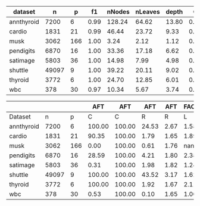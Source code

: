 | dataset | n | p | f1 | nNodes | nLeaves | depth | Q | J |
|---------|---|---|----|--------|---------|-------|---|---|
| annthyroid | 7200 | 6 | 0.99 | 128.24 | 64.62 | 13.80 | 0.96 | 1.00 |
| cardio | 1831 | 21 | 0.99 | 46.44 | 23.72 | 9.33 | 0.84 | 0.57 |
| musk | 3062 | 166 | 1.00 | 3.24 | 2.12 | 1.12 | 0.00 | 0.04 |
| pendigits | 6870 | 16 | 1.00 | 33.36 | 17.18 | 6.62 | 0.82 | 0.52 |
| satimage | 5803 | 36 | 1.00 | 14.98 | 7.99 | 4.98 | 0.88 | 0.13 |
| shuttle | 49097 | 9 | 1.00 | 39.22 | 20.11 | 9.02 | 0.29 | 0.76 |
| thyroid | 3772 | 6 | 1.00 | 24.70 | 12.85 | 6.01 | 0.63 | 0.76 |
| wbc | 378 | 30 | 0.97 | 10.34 | 5.67 | 3.74 | 0.59 | 0.13 |


|            |       |     | AFT    | AFT    | AFT   | AFT  | FACET | FACET | FACET | FACET  |
| ---------- | ----- | --- | ------ | ------ | ----- | ---- | ----- | ----- | ----- | ------ |
| Dataset    | n     | p   | C      | C      | R     | R    | L     | L     | D     | D      |
| annthyroid | 7200 | 6 | 100.00 | 100.00 | 24.53 | 2.67 | 1.58 | 1.51 | 1.67 | 1.38 |
| cardio | 1831 | 21 | 90.35 | 100.00 | 1.79 | 1.65 | 1.89 | 1.53 | 41.49 | 15.37 |
| musk | 3062 | 166 | 0.00 | 100.00 | 0.61 | 1.76 | nan | 11.02 | nan | 105.87 |
| pendigits | 6870 | 16 | 28.59 | 100.00 | 4.21 | 1.80 | 2.38 | 1.70 | 77.62 | 44.88 |
| satimage | 5803 | 36 | 0.31 | 100.00 | 1.98 | 1.82 | 1.24 | 1.94 | 22.16 | 30.00 |
| shuttle | 49097 | 9 | 100.00 | 100.00 | 43.52 | 3.17 | 1.62 | 1.31 | 2.49 | 1.96 |
| thyroid | 3772 | 6 | 100.00 | 100.00 | 1.92 | 1.67 | 2.11 | 2.08 | 10.03 | 9.56 |
| wbc | 378 | 30 | 0.53 | 100.00 | 0.10 | 1.65 | 1.00 | 3.09 | 36.28 | 27.18 |
